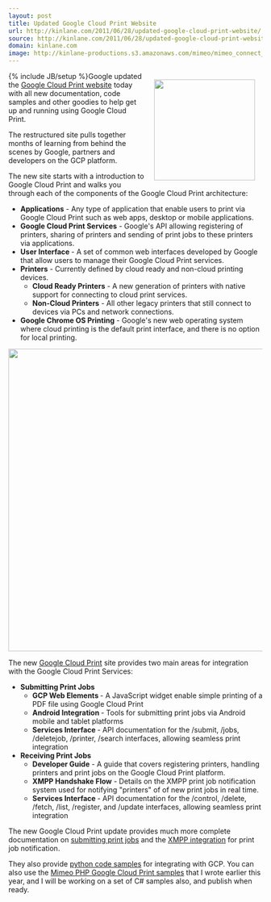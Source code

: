 ```yaml
---
layout: post
title: Updated Google Cloud Print Website
url: http://kinlane.com/2011/06/28/updated-google-cloud-print-website/
source: http://kinlane.com/2011/06/28/updated-google-cloud-print-website/
domain: kinlane.com
image: http://kinlane-productions.s3.amazonaws.com/mimeo/mimeo_connect_logo.jpg
---
```

{% include JB/setup %}<a title="Mimeo-Google Cloud Print" href="http://developer.mimeo.com" target="_blank"><img style="padding: 15px;" src="http://kinlane-productions.s3.amazonaws.com/mimeo/mimeo_connect_logo.jpg" alt="" width="200" align="right" /></a>Google updated the <a title="Google Cloud Print website" href="http://code.google.com/apis/cloudprint/docs/overview.html">Google Cloud Print website</a> today with all new documentation, code samples and other goodies to help get up and running using Google Cloud Print.<p></p>
The restructured site pulls together months of learning from behind the scenes by Google, partners and developers on the GCP platform.<p></p>
The new site starts with a introduction to Google Cloud Print and walks you through each of the components of the Google Cloud Print architecture:
<ul class="mainlist">
	<li><strong>Applications</strong> - Any type of application that enable users to print via Google Cloud Print such as web apps, desktop or mobile applications.</li>
	<li><strong>Google Cloud Print Services</strong> - Google's API allowing registering of printers, sharing of printers and sending of print jobs to these printers via applications.</li>
	<li><strong>User Interface </strong>- A set of common web interfaces developed by Google that allow users to manage their Google Cloud Print services.</li>
	<li><strong>Printers</strong> - Currently defined by cloud ready and non-cloud printing devices.
<ul class="mainlist">
	<li><strong>Cloud Ready Printers</strong> - A new generation of printers with native support for connecting to cloud print services.</li>
	<li><strong>Non-Cloud Printers</strong> - All other legacy printers that still connect to devices via PCs and network connections.</li>
</ul>
</li>
	<li><strong>Google Chrome OS Printing</strong> - Google's new web operating system where cloud printing is the default print interface, and there is no option for local printing.</li>
</ul>
<img class="aligncenter" src="http://kinlane-productions.s3.amazonaws.com/google/Google-Cloud-Print-Version-2.png" alt="" width="600" align="center" /><p></p>
The new <a title="Google Cloud Print" href="http://developer.mimeo.com/blog/blog_detail.php?ID=143">Google Cloud Print</a> site provides two main areas for integration with the Google Cloud Print Services:
<ul class="mainlist">
	<li><strong>Submitting Print Jobs</strong>
<ul class="mainlist">
	<li><strong>GCP Web Elements </strong>- A JavaScript widget enable simple printing of a PDF file using Google Cloud Print</li>
	<li><strong>Android Integration </strong>- Tools for submitting print jobs via Android mobile and tablet platforms</li>
	<li><strong>Services Interface </strong>- API documentation for the /submit, /jobs, /deletejob, /printer, /search interfaces, allowing seamless print integration</li>
</ul>
</li>
	<li><strong>Receiving Print Jobs</strong>
<ul class="mainlist">
	<li><strong>Developer Guide</strong> - A guide that covers registering printers, handling printers and print jobs on the Google Cloud Print platform.</li>
	<li><strong>XMPP Handshake Flow</strong> - Details on the XMPP print job notification system used for notifying "printers" of of new print jobs in real time.</li>
	<li><strong>Services Interface </strong>- API documentation for the /control, /delete, /fetch, /list, /register, and /update interfaces, allowing seamless print integration</li>
</ul>
</li>
</ul>
The new Google Cloud Print update provides much more complete documentation on <a title="submitting print jobs" href="http://code.google.com/apis/cloudprint/docs/sendJobs.html">submitting print jobs</a> and the <a title="XMPP integration" href="http://code.google.com/apis/cloudprint/docs/rawxmpp.html">XMPP integration</a> for print job notification.<p></p>
They also provide <a title="Google Cloud Print Python Code Samples" href="http://code.google.com/apis/cloudprint/docs/sendJobs.html">python code samples</a> for integrating with GCP.  You can also use the <a title="Mimeo PHP Gogole Cloud Print Samples" href="https://github.com/mimeoconnect/Google-Cloud-Print-Proxy">Mimeo PHP Google Cloud Print samples</a> that I wrote earlier this year, and I will be working on a set of C# samples also, and publish when ready.
